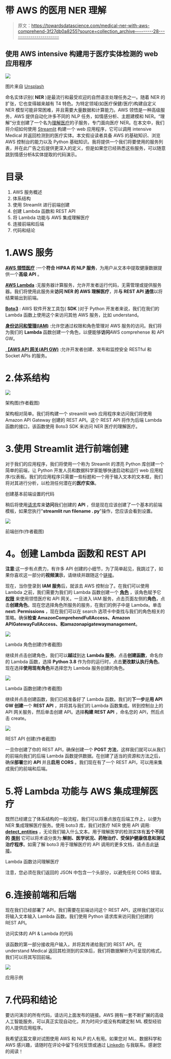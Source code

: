 # 带 AWS 的医用 NER 理解

> 原文：<https://towardsdatascience.com/medical-ner-with-aws-comprehend-3f27db0a8255?source=collection_archive---------28----------------------->

## 使用 AWS intensive 构建用于医疗实体检测的 web 应用程序

![](img/601dc08b16e90a78b64b9171dc1b2a9a.png)

图片来自 [Unsplash](https://unsplash.com/photos/VCtI-0qlVgA)

命名实体识别( **NER** )是最流行和最受欢迎的自然语言处理任务之一。随着 NER 的扩张，它也变得越来越有 T4 特色。为特定领域(如医疗保健/医疗)构建自定义 NER 模型可能非常困难，并且需要大量数据和计算能力。AWS 领悟是一种高级服务，AWS 提供自动化许多不同的 NLP 任务，如情感分析、主题建模和 NER。“理解”分支创建了一个名为[理解医疗](https://aws.amazon.com/comprehend/medical/)的子服务，专门面向医疗 NER。在本文中，我们将介绍如何使用 [Streamlit](https://docs.streamlit.io/en/stable/) 构建一个 web 应用程序，它可以调用 intensive Medical 并返回检测到的医疗实体。本文假设读者具备 AWS 的基础知识、浏览 AWS 控制台的能力以及 Python 基础知识。我将提供一个我们将要使用的服务列表，并在此广告之后提供更深入的定义，但是如果您已经熟悉这些服务，可以随意跳到情感分析&实体提取的代码演示。

# 目录

1.  AWS 服务概述
2.  体系结构
3.  使用 Streamlit 进行前端创建
4.  创建 Lambda 函数和 REST API
5.  将 Lambda 功能与 AWS 集成理解医疗
6.  连接前端和后端
7.  代码和结论

# 1.AWS 服务

[**AWS 领悟医疗**](https://aws.amazon.com/comprehend/medical/) :一个**符合 HIPAA 的 NLP 服务**，为用户从文本中提取健康数据提供一个**高级 API** 。

[**AWS Lambda**](https://aws.amazon.com/lambda/) :无服务器计算服务，允许开发者运行代码，无需管理或提供服务器。我们将使用此服务来**访问 NER 的 AWS 理解医疗**，并**与 **REST API** 通信**以将结果输出到前端。

[**Boto3**](https://boto3.amazonaws.com/v1/documentation/api/latest/index.html) : AWS 软件开发工具包( **SDK** )对于 Python 开发者来说，我们在我们的 Lambda 函数上使用这个来访问其他 AWS 服务，比如 understand。

[**身份访问和管理(IAM)**](https://aws.amazon.com/iam/) :允许您通过权限和角色管理对 AWS 服务的访问。我们将为我们的 **Lambda** 函数创建一个角色，以便能够**访问**AWS comprehense 和 API GW。

[**【AWS API 网关(API GW)**](https://aws.amazon.com/api-gateway/) :允许开发者创建、发布和监控安全 RESTful 和 Socket APIs 的服务。

# 2.体系结构

![](img/11783f59b05ffc976b5587b61bea0489.png)

架构图(作者截图)

架构相对简单。我们将构建一个 streamlit web 应用程序来访问我们将使用 Amazon API Gateway 创建的 REST API。这个 REST API 将作为后端 Lambda 函数的接口，该函数使用 Boto3 SDK 来访问 NER 医疗的理解医疗。

# 3.使用 Streamlit 进行前端创建

对于我们的应用程序，我们将使用一个称为 Streamlit 的漂亮 Python 库创建一个简单的前端，让 Python 开发人员和数据科学家能够快速启动和运行 web 应用程序/仪表板。我们的应用程序只需要一些标题和一个用于输入文本的文本框，我们将对其进行分析，以检测任何潜在的**医疗实体**。

创建基本前端设置的代码

稍后将使用[请求](https://pypi.org/project/requests/)库来**访问**我们创建的 **API** ，但是现在应该创建了一个基本的前端模板，如果您执行"**streamlit run filename . py**"操作，您应该会看到设置。

![](img/c151e7083b5c5cedcad582b8b27ef8af.png)

前端创作(作者截图)

# **4。创建 Lambda 函数和 REST API**

**注意**:这一步有点费力，有许多 API 创建的小细节，为了简单起见，我跳过了，如果你喜欢这一部分的**视频演示**，请继续并跟随这个[链接](https://www.youtube.com/watch?v=DxpM_JN28GE&feature=emb_title)。

现在，当你登录到 **IAM 服务**后，就该去 AWS 控制台了。在我们可以使用 Lambda 之前，我们需要为我们的 Lambda 函数创建一个 [**角色**](https://docs.aws.amazon.com/IAM/latest/UserGuide/id_roles.html) ，该角色赋予它 [**权限**](https://aws.amazon.com/iam/features/manage-permissions/) 来使用领悟医疗和 API 网关。一旦进入 IAM 服务，点击页面左侧的**角色**，点击**创建角色**。现在您选择角色所服务的服务，在我们的例子中是 Lambda。单击 **next: Permissions** ，现在我们可以在 search 选项卡中查找与我们的角色相关的策略。确保**检查 AmazonComprehendFullAccess、Amazon APIGatewayFullAccess、**和**amazonapigatewaymanagement**。

![](img/834488d89d2c05029839822920ec291e.png)

Lambda 角色创建(作者截图)

继续并点击创建角色，我们可以**越过**到达 **Lambda 服务**。点击**创建函数**，命名你的 Lambda 函数，选择 **Python 3.8** 作为你的运行时，点击**更改默认执行角色**。现在选择**使用现有角色**并选择您为 Lambda 服务创建的角色。

![](img/ef7c39c9deafffeda731b433a50cd103.png)

Lambda 函数创建(作者截图)

继续并点击创建函数，我们已经准备好了 Lambda 函数。我们的**下一步**是**用 **API GW** 创建**一个 **REST API** ，并将其与我们的 Lambda 函数集成。转到控制台上的 API 网关服务，然后单击创建 API。选择**构建 REST API** ，命名您的 API，然后点击 create。

![](img/fbef894c54e0a4f98e77607e0ead022e.png)

REST API 创建(作者截图)

一旦你创建了你的 REST API，确保创建一个 **POST 方法**，这样我们就可以从我们的前端向我们的后端 Lambda 函数提供数据。在创建了适当的资源和方法之后，确保**部署**您的 **API** 并且**启用 CORS** 。我们现在有了一个 REST API，可以用来集成我们的前端和后端。

# 5.将 Lambda 功能与 AWS 集成理解医疗

既然已经建立了体系结构的一般流程，我们可以将重点放在后端工作上，以便为 NER 集成理解医疗服务。使用 boto3 库，我们对医疗 NER 使用 API 调用: [**detect_entities**](https://boto3.amazonaws.com/v1/documentation/api/latest/reference/services/comprehendmedical.html#ComprehendMedical.Client.detect_entities) ，无论我们输入什么文本。用于理解医学的检测实体有**五个不同的** [**类别**](https://docs.aws.amazon.com/comprehend/latest/dg/extracted-med-info.html) 它可以将术语分类为:**解剖、医学状况、药物治疗、受保护健康信息和测试治疗程序**。如需了解 boto3 用于理解医疗的 API 调用的更多文档，请点击此[链接](https://boto3.amazonaws.com/v1/documentation/api/latest/reference/services/comprehendmedical.html)。

Lambda 函数访问理解医疗

注意，您必须在我们返回的 JSON 中包含一个头部分，以避免任何 CORS 错误。

# 6.连接前端和后端

现在我们已经部署了 API，我们需要在前端访问这个 REST API，这样我们就可以将输入文本输入 Lambda 函数。我们使用 Python 请求库来访问我们创建的 REST API。

访问实体的 API & Lambda 的代码

该函数的第一部分接收用户输入，并将其传递给我们的 REST API。在 understand Medical 返回其检测到的实体后，我们将数据解析为可呈现的格式，我们可以将其写回前端。

![](img/02f728cb532a539c39eec262ac4322ed.png)

应用示例

# 7.代码和结论

  

要访问演示的所有代码，请访问上面发布的链接。AWS 拥有一套不断扩展的高级人工智能服务，可以真正实现自动化，并为时间少或没有构建定制 ML 模型经验的人提供应用程序。

我希望这篇文章对试图使用 AWS 和 NLP 的人有用。如果您对 ML、数据科学和 AWS 感兴趣，请随时在评论中留下任何反馈或通过 [Linkedln](https://www.linkedin.com/in/ram-vegiraju-81272b162/) 与我联系。感谢您的阅读！
